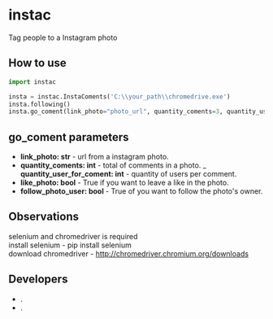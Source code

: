 # instac
Tag people to a Instagram photo

## How to use
```python
import instac  

insta = instac.InstaComents('C:\\your_path\\chromedrive.exe')  
insta.following()  
insta.go_coment(link_photo="photo_url", quantity_coments=3, quantity_user_for_coment=6, like_photo=False, follow_photo_user=False)  
```
## go_coment parameters
- **link_photo: str** - url from a instagram photo. 
- **quantity_coments: int** - total of comments in a photo. 
_ **quantity_user_for_coment: int** - quantity of users per comment. 
- **like_photo: bool** - True if you want to leave a like in the photo.  
- **follow_photo_user: bool** - True of you want to follow the photo's owner. 

## Observations
selenium and chromedriver is required  
install selenium - pip install selenium  
download chromedriver - http://chromedriver.chromium.org/downloads  

## Developers
- .
- .
